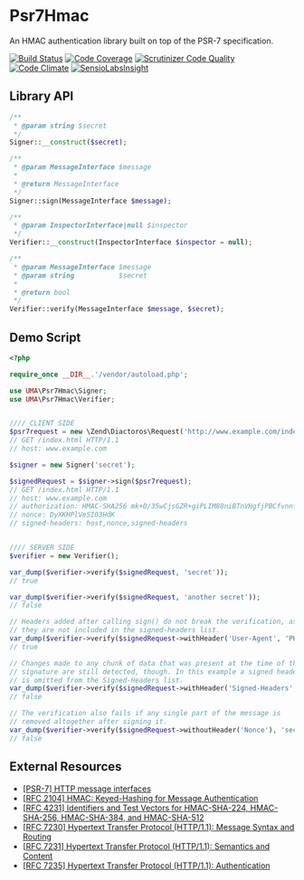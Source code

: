 # Psr7Hmac

An HMAC authentication library built on top of the PSR-7 specification.

[![Build Status](https://travis-ci.org/1ma/Psr7Hmac.svg?branch=master)](https://travis-ci.org/1ma/Psr7Hmac) [![Code Coverage](https://scrutinizer-ci.com/g/1ma/Psr7Hmac/badges/coverage.png?b=master)](https://scrutinizer-ci.com/g/1ma/Psr7Hmac/?branch=master) [![Scrutinizer Code Quality](https://scrutinizer-ci.com/g/1ma/Psr7Hmac/badges/quality-score.png?b=master)](https://scrutinizer-ci.com/g/1ma/Psr7Hmac/?branch=master) [![Code Climate](https://codeclimate.com/github/1ma/Psr7Hmac/badges/gpa.svg)](https://codeclimate.com/github/1ma/Psr7Hmac) [![SensioLabsInsight](https://insight.sensiolabs.com/projects/8c7c772a-5819-426d-bef9-eb9f2b4a3102/mini.png)](https://insight.sensiolabs.com/projects/8c7c772a-5819-426d-bef9-eb9f2b4a3102)


## Library API

```php
/**
 * @param string $secret
 */
Signer::__construct($secret);

/**
 * @param MessageInterface $message
 *
 * @return MessageInterface
 */
Signer::sign(MessageInterface $message);

/**
 * @param InspectorInterface|null $inspector
 */
Verifier::__construct(InspectorInterface $inspector = null);

/**
 * @param MessageInterface $message
 * @param string           $secret
 *
 * @return bool
 */
Verifier::verify(MessageInterface $message, $secret);
```


## Demo Script

```php
<?php

require_once __DIR__.'/vendor/autoload.php';

use UMA\Psr7Hmac\Signer;
use UMA\Psr7Hmac\Verifier;


//// CLIENT SIDE
$psr7request = new \Zend\Diactoros\Request('http://www.example.com/index.html', 'GET');
// GET /index.html HTTP/1.1
// host: www.example.com

$signer = new Signer('secret');

$signedRequest = $signer->sign($psr7request);
// GET /index.html HTTP/1.1
// host: www.example.com
// authorization: HMAC-SHA256 mk+D/35wCjsGZR+giPLIM88niBTnVHgfjPBCfvnnfyU=
// nonce: DyXKHPlVeSI03HdK
// signed-headers: host,nonce,signed-headers


//// SERVER SIDE
$verifier = new Verifier();

var_dump($verifier->verify($signedRequest, 'secret'));
// true

var_dump($verifier->verify($signedRequest, 'another secret'));
// false

// Headers added after calling sign() do not break the verification, as
// they are not included in the signed-headers list.
var_dump($verifier->verify($signedRequest->withHeader('User-Agent', 'PHP/5.x'), 'secret'));
// true

// Changes made to any chunk of data that was present at the time of the
// signature are still detected, though. In this example a signed header
// is omitted from the Signed-Headers list.
var_dump($verifier->verify($signedRequest->withHeader('Signed-Headers', 'host,signed-headers'), 'secret'));
// false

// The verification also fails if any single part of the message is
// removed altogether after signing it.
var_dump($verifier->verify($signedRequest->withoutHeader('Nonce'), 'secret'));
// false
```


## External Resources

* [[PSR-7] HTTP message interfaces](http://www.php-fig.org/psr/psr-7/)
* [[RFC 2104] HMAC: Keyed-Hashing for Message Authentication](https://tools.ietf.org/html/rfc2104)
* [[RFC 4231] Identifiers and Test Vectors for HMAC-SHA-224, HMAC-SHA-256, HMAC-SHA-384, and HMAC-SHA-512](https://tools.ietf.org/html/rfc4231)
* [[RFC 7230] Hypertext Transfer Protocol (HTTP/1.1): Message Syntax and Routing](https://tools.ietf.org/html/rfc7230)
* [[RFC 7231] Hypertext Transfer Protocol (HTTP/1.1): Semantics and Content](https://tools.ietf.org/html/rfc7231)
* [[RFC 7235] Hypertext Transfer Protocol (HTTP/1.1): Authentication](https://tools.ietf.org/html/rfc7235)
